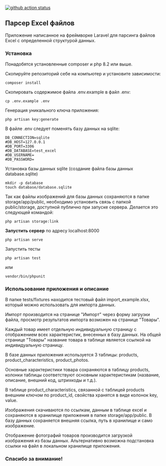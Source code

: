 [![github action status](https://github.com/petrdobr/test_assignment_excel_parser/workflows/laravel/badge.svg)](../../actions)
## Парсер Excel файлов
Приложение написанное на фреймворке Laravel для парсинга файлов Excel с определенной структурой данных.

### Установка
Понадобятся установленные composer и php 8.2 или выше.

Скопируйте репозиторий себе на компьютер и установите зависимости:
```
composer install
```
Скопировать содержимое файла .env.example в файл .env:
```
cp .env.example .env
```
Генерация уникального ключа приложения:
```
php artisan key:generate
```
В файле .env следует поменять базу данных на sqlite:
```env
DB_CONNECTION=sqlite
#DB_HOST=127.0.0.1
#DB_PORT=3306
#DB_DATABASE=test_excel
#DB_USERNAME=
#DB_PASSWORD=
```
Установка базы данных sqlite (создание файла базы данных database.sqlite)
```
mkdir -p database
touch database/database.sqlite
```
Так как файлы изображений для базы данных сохраняются в папке storage/app/public, необходимо установить связь с папкой public/storage, доступной публично при запуске сервера. Делается это следующей командой:
```
php artisan storage:link
```

**Запустить сервер** по адресу localhost:8000
```
php artisan serve
```
Запустить тесты
```
php artisan test
```
или
```
vendor/bin/phpunit
```

### Использование приложения и описание
В папке tests/fixtures находится тестовый файл import_example.xlsx, который можно использовать для импорта данных. 

Импорт производится на странице "Импорт" через форму загрузки файла, просмотр результатов импорта возможен на странице "Товары".

Каждый товар имеет отдельную индивидуальную страницу с отображением всех характеристик, внесенных в базу данных. На общей странице "Товары" название товара в таблице является ссылкой на индивидуальную страницу.

В базе данных приложения используется 3 таблицы: products, product_characteristics, product_photos.

Основные характеристики товара сохраняются в таблицу products, колонки таблицы соответствуют основным характеристикам (название, описание, внешний код, штрихкоды и т.д.).

В таблице product_characteristics, связанной с таблицей products внешним ключом по product_id, свойства хранятся в виде колонок key, value.

Изображения скачиваются по ссылкам, данным в таблице excel и сохраняются в хранилище приложения в папке storage/app/public. В базу данных сохраняется внешняя ссылка, путь в хранилище и само изображение. 

Отображение фотографий товаров производится загрузкой изображения из базы данных. Альтернативно возможна подстановка ссылки на файл в локальном хранилище приложения.

### Спасибо за внимание!

